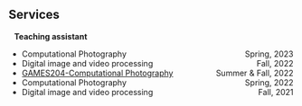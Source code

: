 ## Services

<h4 style="margin:0 10px 0;">Teaching assistant</h4>

<ul>
    <li>
        <div style="float:left; text-align:left">Computational Photography</div> <div style="float:right; text-align:right">Spring, 2023</div>
    </li>
    <li>
        <div style="float:left; text-align:left">Digital image and video processing</div> <div style="float:right; text-align:right">Fall, 2022</div>
    </li>
    <li>
        <div style="float:left; text-align:left"><a href="https://space.bilibili.com/512313464/channel/collectiondetail?sid=526752" class="pubbutton">GAMES204-Computational Photography</a></div> <div style="float:right; text-align:right">Summer &amp; Fall, 2022</div>
    </li>
    <li>
        <div style="float:left; text-align:left">Computational Photography</div> <div style="float:right; text-align:right">Spring, 2022</div>
    </li>
    <li>
        <div style="float:left; text-align:left">Digital image and video processing</div> <div style="float:right; text-align:right">Fall, 2021</div>
    </li>
</ul>

<!-- <h4 style="margin:0 10px 0;">Journal Reviewers</h4>

<ul style="margin:0 0 20px;">
  <li><a href="https://www.computer.org/csdl/journal/tp"><autocolor>IEEE Transactions on Pattern Analysis and Machine Intelligence (TPAMI)</autocolor></a></li>
  <li><a href="https://www.springer.com/journal/11263"><autocolor>International Journal of Computer Vision (IJCV)</autocolor></a></li>
</ul> -->
